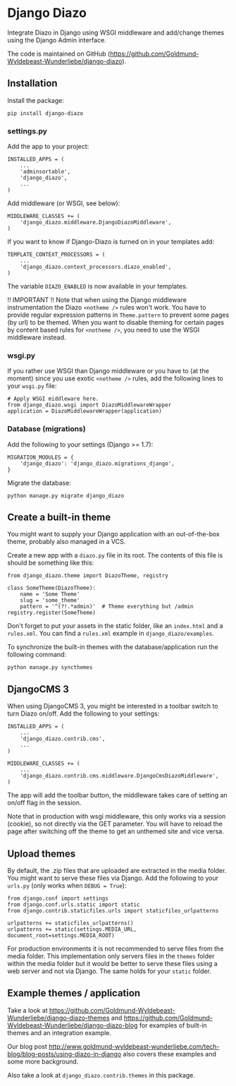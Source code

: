Django Diazo
============

Integrate Diazo in Django using WSGI middleware and add/change themes
using the Django Admin interface.

The code is maintained on GitHub (https://github.com/Goldmund-Wyldebeast-Wunderliebe/django-diazo).


Installation
------------

Install the package:

    pip install django-diazo


### settings.py

Add the app to your project:

    INSTALLED_APPS = (
        ...
        'adminsortable',
        'django_diazo',
        ...
    )

Add middleware (or WSGI, see below):

    MIDDLEWARE_CLASSES += (
        'django_diazo.middleware.DjangoDiazoMiddleware',
    )

If you want to know if Django-Diazo is turned on in your templates add:

    TEMPLATE_CONTEXT_PROCESSORS = (
        ...
        'django_diazo.context_processors.diazo_enabled',
    )

The variable `DIAZO_ENABLED` is now available in your templates.

!! IMPORTANT !!
Note that when using the Django middleware instrumentation the Diazo `<notheme />` rules won't work.
You have to provide regular expression patterns in `Theme.pattern` to prevent some pages (by url) to be themed.
When you want to disable theming for certain pages by content based rules for `<notheme />`, you need to use the
WSGI middleware instead.


### wsgi.py

If you rather use WSGI than Django middleware or you have to (at the moment) since you use exotic `<notheme />` rules,
add the following lines to your `wsgi.py` file:

    # Apply WSGI middleware here.
    from django_diazo.wsgi import DiazoMiddlewareWrapper
    application = DiazoMiddlewareWrapper(application)


### Database (migrations)

Add the following to your settings (Django >= 1.7):

    MIGRATION_MODULES = {
        'django_diazo': 'django_diazo.migrations_django',
    }

Migrate the database:

    python manage.py migrate django_diazo


Create a built-in theme
-----------------------

You might want to supply your Django application with an out-of-the-box
theme, probably also managed in a VCS.

Create a new app with a `diazo.py` file in its root. The contents of
this file is should be something like this:

    from django_diazo.theme import DiazoTheme, registry

    class SomeTheme(DiazoTheme):
        name = 'Some Theme'
        slug = 'some_theme'
        pattern = '^(?!.*admin)'  # Theme everything but /admin
    registry.register(SomeTheme)

Don't forget to put your assets in the static folder, like an `index.html` and a `rules.xml`. You can find a
`rules.xml` example in `django_diazo/examples`.

To synchronize the built-in themes with the database/application run the
following command:

    python manage.py syncthemes


DjangoCMS 3
------------

When using DjangoCMS 3, you might be interested in a toolbar switch to turn Diazo on/off.
Add the following to your settings:

    INSTALLED_APPS = (
        ...
        'django_diazo.contrib.cms',
        ...
    )

    MIDDLEWARE_CLASSES += (
        ...
        'django_diazo.contrib.cms.middleware.DjangoCmsDiazoMiddleware',
    )

The app will add the toolbar button, the middleware takes care of setting an on/off flag in the session.

Note that in production with wsgi middleware, this only works via a session (cookie), so not directly via the GET
parameter. You will have to reload the page after switching off the theme to get an unthemed site and vice versa.


Upload themes
-------------

By default, the .zip files that are uploaded are extracted in the media folder.
You might want to serve these files via Django.
Add the following to your `urls.py` (only works when `DEBUG = True`):

    from django.conf import settings
    from django.conf.urls.static import static
    from django.contrib.staticfiles.urls import staticfiles_urlpatterns

    urlpatterns += staticfiles_urlpatterns()
    urlpatterns += static(settings.MEDIA_URL, document_root=settings.MEDIA_ROOT)

For production environments it is not recommended to serve files from the media folder.
This implementation only servers files in the `themes` folder within the media folder but it would be better to serve
these files using a web server and not via Django. The same holds for your `static` folder.


Example themes / application
----------------------------

Take a look at https://github.com/Goldmund-Wyldebeast-Wunderliebe/django-diazo-themes and
https://github.com/Goldmund-Wyldebeast-Wunderliebe/django-diazo-blog for examples of built-in themes and an integration
example.

Our blog post http://www.goldmund-wyldebeast-wunderliebe.com/tech-blog/blog-posts/using-diazo-in-django also covers
these examples and some more background.

Also take a look at `django_diazo.contrib.themes` in this package.
